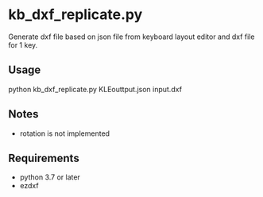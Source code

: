 # kb_dxf_replicate.py
Generate dxf file based on json file from keyboard layout editor and dxf file for 1 key.

## Usage
python kb_dxf_replicate.py KLEouttput.json input.dxf

## Notes
* rotation is not implemented

## Requirements
* python 3.7 or later
* ezdxf
 

